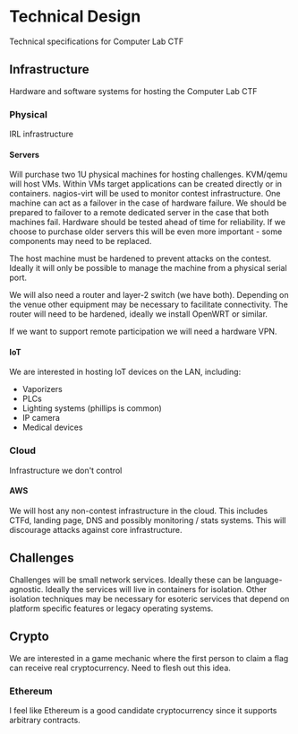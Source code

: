 # Technical Design

Technical specifications for Computer Lab CTF

## Infrastructure

Hardware and software systems for hosting the Computer Lab CTF

### Physical

IRL infrastructure

#### Servers

Will purchase two 1U physical machines for hosting challenges. KVM/qemu will
host VMs. Within VMs target applications can be created directly or in containers.
nagios-virt will be used to monitor contest infrastructure. One machine can act
as a failover in the case of hardware failure. We should be prepared to failover
to a remote dedicated server in the case that both machines fail. Hardware
should be tested ahead of time for reliability. If we choose to purchase older
servers this will be even more important - some components may need to be
replaced.

The host machine must be hardened to prevent attacks on the contest. Ideally
it will only be possible to manage the machine from a physical serial port.

We will also need a router and layer-2 switch (we have both). Depending on the
venue other equipment may be necessary to facilitate connectivity. The router
will need to be hardened, ideally we install OpenWRT or similar.

If we want to support remote participation we will need a hardware VPN.

#### IoT

We are interested in hosting IoT devices on the LAN, including:

* Vaporizers
* PLCs
* Lighting systems (phillips is common)
* IP camera
* Medical devices

### Cloud

Infrastructure we don't control

#### AWS

We will host any non-contest infrastructure in the cloud. This includes CTFd,
landing page, DNS and possibly monitoring / stats systems. This will discourage
attacks against core infrastructure.

## Challenges

Challenges will be small network services. Ideally these can be
language-agnostic. Ideally the services will live in containers for isolation.
Other isolation techniques may be necessary for esoteric services that depend
on platform specific features or legacy operating systems.

## Crypto

We are interested in a game mechanic where the first person to claim a flag can
receive real cryptocurrency. Need to flesh out this idea.

### Ethereum

I feel like Ethereum is a good candidate cryptocurrency since it supports
arbitrary contracts.
